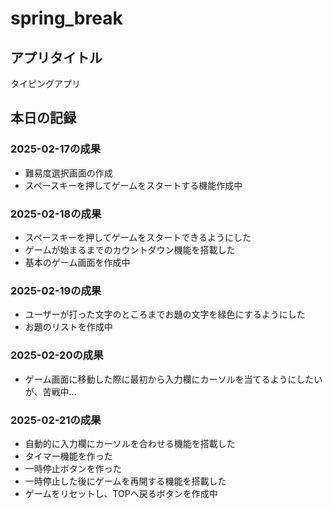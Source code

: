 # spring_break  
## アプリタイトル  
タイピングアプリ  
## 本日の記録  
### 2025-02-17の成果  
* 難易度選択画面の作成  
* スペースキーを押してゲームをスタートする機能作成中  
### 2025-02-18の成果  
* スペースキーを押してゲームをスタートできるようにした  
* ゲームが始まるまでのカウントダウン機能を搭載した  
* 基本のゲーム画面を作成中  
### 2025-02-19の成果  
* ユーザーが打った文字のところまでお題の文字を緑色にするようにした  
* お題のリストを作成中  
### 2025-02-20の成果  
* ゲーム画面に移動した際に最初から入力欄にカーソルを当てるようにしたいが、苦戦中...  
### 2025-02-21の成果  
* 自動的に入力欄にカーソルを合わせる機能を搭載した  
* タイマー機能を作った  
* 一時停止ボタンを作った  
* 一時停止した後にゲームを再開する機能を搭載した  
* ゲームをリセットし、TOPへ戻るボタンを作成中  